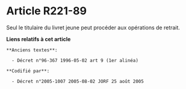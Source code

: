 # Article R221-89

Seul le titulaire du livret jeune peut procéder aux opérations de retrait.

**Liens relatifs à cet article**

	**Anciens textes**:

	  - Décret n°96-367 1996-05-02 art 9 (1er alinéa)

	**Codifié par**:

	  - Décret n°2005-1007 2005-08-02 JORF 25 août 2005
